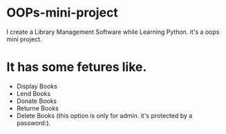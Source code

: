 # OOPs-mini-project
 I create a Library Management Software while Learning Python. it's a oops mini project.

# It has some fetures like.

* Display Books
* Lend Books
* Donate Books
* Returne Books
* Delete Books (this option is only for admin. it's protected by a password:).
